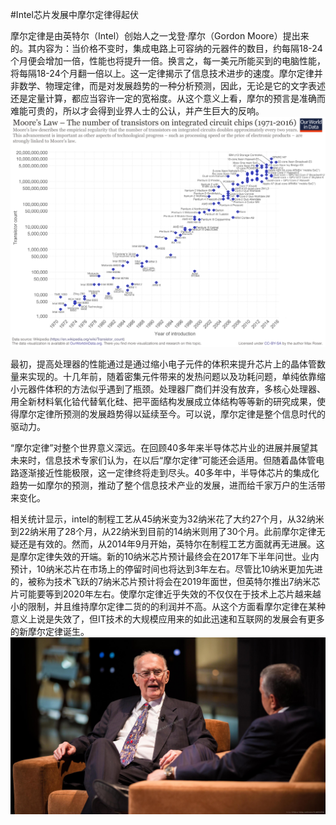 #Intel芯片发展中摩尔定律得起伏

 摩尔定律是由英特尔（Intel）创始人之一戈登·摩尔（Gordon Moore）提出来的。其内容为：当价格不变时，集成电路上可容纳的元器件的数目，约每隔18-24个月便会增加一倍，性能也将提升一倍。换言之，每一美元所能买到的电脑性能，将每隔18-24个月翻一倍以上。这一定律揭示了信息技术进步的速度。摩尔定律并非数学、物理定律，而是对发展趋势的一种分析预测，因此，无论是它的文字表述还是定量计算，都应当容许一定的宽裕度。从这个意义上看，摩尔的预言是准确而难能可贵的，所以才会得到业界人士的公认，并产生巨大的反响。![Moore's_Law_Transistor_Count_1971-2016.png](https://github.com/bolonghuang/18342027/blob/gh-pages/images/Moore's_Law_Transistor_Count_1971-2016.png?raw=true)


最初，提高处理器的性能通过是通过缩小电子元件的体积来提升芯片上的晶体管数量来实现的。十几年前，随着密集元件带来的发热问题以及功耗问题，单纯依靠缩小元器件体积的方法似乎遇到了瓶颈。处理器厂商们并没有放弃，多核心处理器、用全新材料氧化铪代替氧化硅、把平面结构发展成立体结构等等新的研究成果，使得摩尔定律所预测的发展趋势得以延续至今。可以说，摩尔定律是整个信息时代的驱动力。


“摩尔定律”对整个世界意义深远。在回顾40多年来半导体芯片业的进展并展望其未来时，信息技术专家们认为，在以后“摩尔定律”可能还会适用。但随着晶体管电路逐渐接近性能极限，这一定律终将走到尽头。40多年中，半导体芯片的集成化趋势一如摩尔的预测，推动了整个信息技术产业的发展，进而给千家万户的生活带来变化。


相关统计显示，intel的制程工艺从45纳米变为32纳米花了大约27个月，从32纳米到22纳米用了28个月，从22纳米到目前的14纳米则用了30个月。此前摩尔定律无疑还是有效的。然而，从2014年9月开始，英特尔在制程工艺方面就再无进展。这是摩尔定律失效的开端。新的10纳米芯片预计最终会在2017年下半年问世。业内预计，10纳米芯片在市场上的停留时间也将达到3年左右。尽管比10纳米更加先进的，被称为技术飞跃的7纳米芯片预计将会在2019年面世，但英特尔推出7纳米芯片可能要等到2020年左右。使摩尔定律近乎失效的不仅仅在于技术上芯片越来越小的限制，并且维持摩尔定律二货的的利润并不高。从这个方面看摩尔定律在某种意义上说是失效了，但IT技术的大规模应用来的如此迅速和互联网的发展会有更多的新摩尔定律诞生。![20171114175244127[1].jpg](https://github.com/bolonghuang/18342027/blob/gh-pages/images/20171114175244127%5B1%5D.jpg?raw=true)





